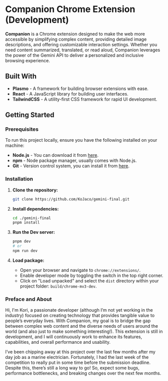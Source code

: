 # Companion Chrome Extension (Development)

**Companion** is a Chrome extension designed to make the web more accessible by simplifying complex content, providing detailed image descriptions, and offering customizable interaction settings. Whether you need content summarized, translated, or read aloud, Companion leverages the power of the Gemini API to deliver a personalized and inclusive browsing experience.

## Built With

-   **Plasmo** - A framework for building browser extensions with ease.
-   **React** - A JavaScript library for building user interfaces.
-   **TailwindCSS** - A utility-first CSS framework for rapid UI development.

## Getting Started

### Prerequisites

To run this project locally, ensure you have the following installed on your machine:

-   **Node.js** - You can download it from [here](https://nodejs.org/).
-   **npm** - Node package manager, usually comes with Node.js.
-   **Git** - Version control system, you can install it from [here](https://git-scm.com/).

### Installation

1. **Clone the repository:**

    ```bash
    git clone https://github.com/KoJaco/gemini-final.git
    ```

2. **Install dependencies:**

    ```bash
    cd ./gemini-final
    pnpm install
    ```

3. **Run the Dev server:**

    ```bash
    pnpm dev
    # or
    npm run dev
    ```

4. **Load package:**

    - Open your browser and navigate to `chrome://extensions/`.
    - Enable developer mode by toggling the switch in the top right corner.
    - Click on "Load unpacked" and select the `dist` directory within your project folder: `build/chrome-mv3-dev`.

### Preface and About

Hi, I'm Kori, a passionate developer (although I’m not yet working in the industry) focused on creating technology that provides tangible value to people’s everyday lives. With Companion, my goal is to bridge the gap between complex web content and the diverse needs of users around the world (and also just to make something interesting!). This extension is still in development, and I will continuously work to enhance its features, capabilities, and overall performance and usability.

I’ve been chipping away at this project over the last few months after my day job as a marine electrician. Fortunately, I had the last week of the competition to really put in some time before the submission deadline. Despite this, there’s still a long way to go! So, expect some bugs, performance bottlenecks, and breaking changes over the next few months.

